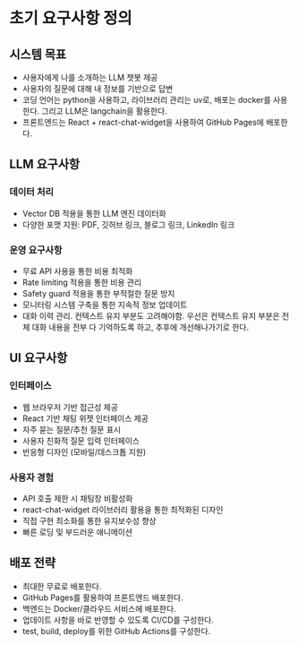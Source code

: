 # 초기 요구사항 정의

## 시스템 목표
- 사용자에게 나를 소개하는 LLM 챗봇 제공
- 사용자의 질문에 대해 내 정보를 기반으로 답변
- 코딩 언어는 python을 사용하고, 라이브러리 관리는 uv로, 배포는 docker를 사용한다. 그리고 LLM은 langchain을 활용한다.
- 프론트엔드는 React + react-chat-widget을 사용하여 GitHub Pages에 배포한다.

## LLM 요구사항
### 데이터 처리
- Vector DB 적용을 통한 LLM 엔진 데이터화
- 다양한 포맷 지원: PDF, 깃허브 링크, 블로그 링크, LinkedIn 링크

### 운영 요구사항
- 무료 API 사용을 통한 비용 최적화
- Rate limiting 적용을 통한 비용 관리
- Safety guard 적용을 통한 부적절한 질문 방지
- 모니터링 시스템 구축을 통한 지속적 정보 업데이트
- 대화 이력 관리. 컨텍스트 유지 부분도 고려해야함. 우선은 컨텍스트 유지 부분은 전체 대화 내용을 전부 다 기억하도록 하고, 추후에 개선해나가기로 한다.

## UI 요구사항
### 인터페이스
- 웹 브라우저 기반 접근성 제공
- React 기반 채팅 위젯 인터페이스 제공
- 자주 묻는 질문/추천 질문 표시
- 사용자 친화적 질문 입력 인터페이스
- 반응형 디자인 (모바일/데스크톱 지원)

### 사용자 경험
- API 호출 제한 시 채팅창 비활성화
- react-chat-widget 라이브러리 활용을 통한 최적화된 디자인
- 직접 구현 최소화를 통한 유지보수성 향상
- 빠른 로딩 및 부드러운 애니메이션

## 배포 전략
- 최대한 무료로 배포한다.
- GitHub Pages를 활용하여 프론트엔드 배포한다.
- 백엔드는 Docker/클라우드 서비스에 배포한다.
- 업데이트 사항을 바로 반영할 수 있도록 CI/CD를 구성한다.
- test, build, deploy를 위한 GitHub Actions를 구성한다.